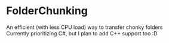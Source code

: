 # FolderChunking
An efficient (with less CPU load) way to transfer chonky folders\
Currently prioritizing C#, but I plan to add C++ support too :D